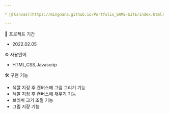 ```yaml
---

* 💨[Canvas](https://mingnana.github.io/Portfolio_GAME-SITE/index.html) 

---
```


📆 프로젝트 기간
* 2022.02.05

⚙ 사용언어
* HTML,CSS,Javascrip 

🛠 구현 기능
* 색깔 지정 후 캔버스에 그림 그리기 기능
* 색깔 지정 후 캔버스에 채우기 기능
* 브러쉬 크기 조절 기능
* 그림 저장 기능

